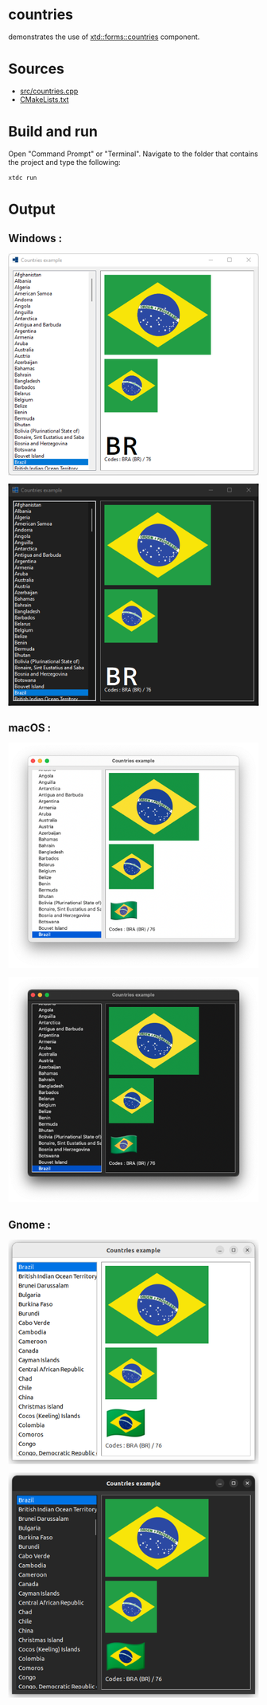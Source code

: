 # countries

demonstrates the use of [xtd::forms::countries](../../../../src/xtd.forms/include/xtd/forms/countries.h) component.

# Sources

* [src/countries.cpp](src/countries.cpp)
* [CMakeLists.txt](CMakeLists.txt)

# Build and run

Open "Command Prompt" or "Terminal". Navigate to the folder that contains the project and type the following:

```shell
xtdc run
```

# Output

## Windows :

![Screenshot](../../../../docs/pictures/examples/countries_w.png)

![Screenshot](../../../../docs/pictures/examples/countries_wd.png)

## macOS :

![Screenshot](../../../../docs/pictures/examples/countries_m.png)

![Screenshot](../../../../docs/pictures/examples/countries_md.png)

## Gnome :

![Screenshot](../../../../docs/pictures/examples/countries_g.png)

![Screenshot](../../../../docs/pictures/examples/countries_gd.png)
